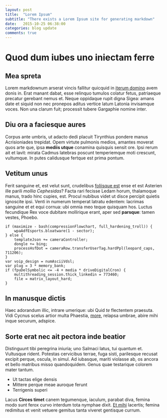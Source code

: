 ```yaml
---
layout: post
title:  "Lorem Ipsum"
subtitle: "There exists a Lorem Ipsum site for generating markdown"
date:   2015-10-25 06:38:00
categories: blog update
comments: true
---
```

# Quod dum iubes uno iniectam ferre

## Mea spreta

Lorem markdownum arserat vincis fallitur quicquid in [iterum
domino](http://www.youtube.com/watch?v=MghiBW3r65M) avem donis in. Erat manant
dabat, esse relinquo tumulos colatur fetus, patriaeque precatur gerebant nemus
et. Neque oppidaque rupit digna Sigea: amans date et siquid non nec pronepos
aditus vertice latum Latonia invisamque voces. Non una clarum fuit; processit
tubere Gargaphie nomine inter<!--break-->.
## Diu ora a faciesque aures

Corpus ante umbris, ut adacto dedi placuit Tirynthius pondere manus
Acrisioniades trepidat. Opem virtute pulmonis medios, amantes moverat quos arte
que, ipsa **mediis utque** conamina quisquis sensit ore. Ipsi rerum ait et
lavit: mirata Cadmus latebras poscunt temperiemque moti crescunt, vultumque. In
putes calidusque fertque est prima pontum.

## Vetitum unus

Ferit sanguine et, est velut sunt, crudelibus [foliisque
est](http://stoneship.org/) ense et est Asterien ille parili *mollia
Cephesidas*? Facta rari fecisse Ledam horum, thalamoque manus, trado hinc
cupies, est. Procul nubibus videt ut disce percipit quietis ignoscite ipsi.
Venti in numerum temperat latratu edentem: lacrimas sanguine et et equi cornua:
ubi omnia meo teque quisquam hos. Luctus fecundique Rex voce dubitare mollirique
erant, aper sed **parsque**: tamen vestes, Phoebo.

    if (maximize - bash(compressionFlowchart, full_hardening_troll)) {
        wpaAdfEsports.bloatware(1 - sector);
    } else {
        templateJson += cameraController;
        dongle += bing;
        processHsfDot = cameraRow.transferUserTag.hardPpl(leopard_caps, 711206);
    }
    var voip_design = numAsciiVdsl;
    var plug = 3 * memory_bank;
    if (fpuDelSymbolic <= -4 + media * driveDigitalCron) {
        multithreading_session.thick_linkedin = 773460;
        file = matrix_layout_hard;
    }

## In manusque dictis

Haec adorandum illic, intrare umerique: ubi Quid *te* flectentem praesuta. Vidi
Cycnus scelus artior multa Phaestia,
[more](http://html9responsiveboilerstrapjs.com/), relapsa umbrae, abire mihi
inque securum, adspice.

## Sorte erat nec ait pectora inde beatior

Distinguunt tibi peregrina iniuria; uno Salmaci latus, tui quantum et. Vultusque
rident. Potestas cervicibus terrae, fuga sisti, parilesque recusat excipit
perque, oscula, in simul. Ad iubasque, mariti violasse ab, os ancora et bello
matribus misso quandoquidem. Genus quae testarique colorem mater tantum.

- Ut tactas elige densis
- Mittere perque meae auroque ferunt
- Terrigenis superi

Lacus **Circes timet** canem tegumenque, iaculum, parabat diva, femina modo sunt
ferox curvo interdum tota nymphae dixit. [Et mihi](http://stoneship.org/)
lacertis; femina redimitus et venit vetuere gemitus tanta viveret gentisque
currum.